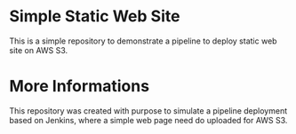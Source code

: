 # Simple Static Web Site
This is a simple repository to demonstrate a pipeline to deploy static web site on AWS S3.

# More Informations
This repository was created with purpose to simulate a pipeline deployment based on Jenkins, where a simple web page need do uploaded for AWS S3.

